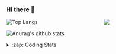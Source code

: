 ### Hi there 👋

<!--
**tao8687/tao8687** is a ✨ _special_ ✨ repository because its `README.md` (this file) appears on your GitHub profile.

Here are some ideas to get you started:

- 🔭 I’m currently working on ...
- 🌱 I’m currently learning ...
- 👯 I’m looking to collaborate on ...
- 🤔 I’m looking for help with ...
- 💬 Ask me about ...
- 📫 How to reach me: ...
- 😄 Pronouns: ...
- ⚡ Fun fact: ...
-->

<img align='right' src="https://media.giphy.com/media/M9gbBd9nbDrOTu1Mqx/giphy.gif" width="240">

  
![Top Langs](https://github-readme-stats.vercel.app/api/top-langs/?username=tao8687&layout=compact&title_color=23238E&text_color=A67D3D)

![Anurag's github stats](https://github-readme-stats.vercel.app/api?username=tao8687&show_icons=true&&text_color=A67D3D&title_color=23238E&show_icons=false&count_private=true&hide=stars)

<details>
  <summary>:zap: Coding Stats</summary>
  <br>
    
<!--START_SECTION:waka-->
![Code Time](http://img.shields.io/badge/Code%20Time-1%2C829%20hrs%208%20mins-blue)

![Profile Views](http://img.shields.io/badge/Profile%20Views-0-blue)

**🐱 My GitHub Data** 

> 📦 1.5 MB Used in GitHub's Storage 
 > 
> 🏆 380 Contributions in the Year 2024
 > 
> 🚫 Not Opted to Hire
 > 
> 📜 62 Public Repositories 
 > 
> 🔑 25 Private Repositories 
 > 
**I'm an Early 🐤** 

```text
🌞 Morning                1596 commits        ██████████████████████░░░   88.23 % 
🌆 Daytime                90 commits          █░░░░░░░░░░░░░░░░░░░░░░░░   04.98 % 
🌃 Evening                119 commits         ██░░░░░░░░░░░░░░░░░░░░░░░   06.58 % 
🌙 Night                  4 commits           ░░░░░░░░░░░░░░░░░░░░░░░░░   00.22 % 
```
📅 **I'm Most Productive on Wednesday** 

```text
Monday                   260 commits         ████░░░░░░░░░░░░░░░░░░░░░   14.37 % 
Tuesday                  246 commits         ███░░░░░░░░░░░░░░░░░░░░░░   13.60 % 
Wednesday                316 commits         ████░░░░░░░░░░░░░░░░░░░░░   17.47 % 
Thursday                 240 commits         ███░░░░░░░░░░░░░░░░░░░░░░   13.27 % 
Friday                   256 commits         ████░░░░░░░░░░░░░░░░░░░░░   14.15 % 
Saturday                 250 commits         ███░░░░░░░░░░░░░░░░░░░░░░   13.82 % 
Sunday                   241 commits         ███░░░░░░░░░░░░░░░░░░░░░░   13.32 % 
```


📊 **This Week I Spent My Time On** 

```text
🕑︎ Time Zone: Asia/Shanghai

💬 Programming Languages: 
C++                      11 hrs 59 mins      ████████████████░░░░░░░░░   62.29 % 
Python                   2 hrs 30 mins       ███░░░░░░░░░░░░░░░░░░░░░░   13.08 % 
Lua                      1 hr 3 mins         █░░░░░░░░░░░░░░░░░░░░░░░░   05.49 % 
Other                    1 hr 1 min          █░░░░░░░░░░░░░░░░░░░░░░░░   05.32 % 
CMake                    39 mins             █░░░░░░░░░░░░░░░░░░░░░░░░   03.42 % 

🔥 Editors: 
VS Code                  19 hrs 14 mins      █████████████████████████   100.00 % 

🐱‍💻 Projects: 
src                      12 hrs 8 mins       ████████████████░░░░░░░░░   63.11 % 
nicegui_ros1_ws          2 hrs 32 mins       ███░░░░░░░░░░░░░░░░░░░░░░   13.20 % 
LaserMotionProject       2 hrs 28 mins       ███░░░░░░░░░░░░░░░░░░░░░░   12.82 % 
diffbot                  25 mins             █░░░░░░░░░░░░░░░░░░░░░░░░   02.20 % 
cartographer_ros         24 mins             █░░░░░░░░░░░░░░░░░░░░░░░░   02.12 % 

💻 Operating System: 
Linux                    19 hrs 14 mins      █████████████████████████   100.00 % 
```

**I Mostly Code in C++** 

```text
C++                      11 repos            ████████░░░░░░░░░░░░░░░░░   31.43 % 
Python                   10 repos            ███████░░░░░░░░░░░░░░░░░░   28.57 % 
JavaScript               2 repos             █░░░░░░░░░░░░░░░░░░░░░░░░   05.71 % 
Batchfile                1 repo              █░░░░░░░░░░░░░░░░░░░░░░░░   02.86 % 
HTML                     1 repo              █░░░░░░░░░░░░░░░░░░░░░░░░   02.86 % 
```



**Timeline**

![Lines of Code chart](https://raw.githubusercontent.com/tao8687/tao8687/master/assets/bar_graph.png)


 Last Updated on 23/12/2024 01:41:45 UTC
<!--END_SECTION:waka-->
</details>
